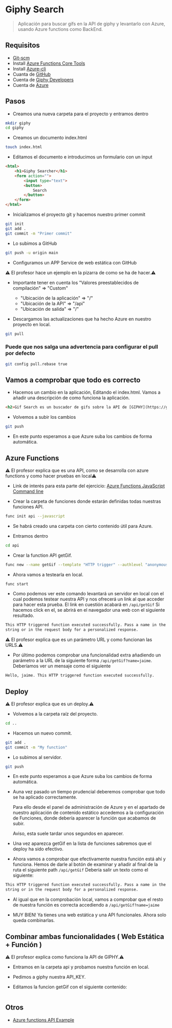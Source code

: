 # Giphy Search

> Aplicación para buscar gifs en la API de giphy y levantarlo con Azure, usando
> Azure functions como BackEnd.

## Requisitos

* [Git-scm](https://git-scm.com/)
* Install [Azure Functions Core Tools](https://docs.microsoft.com/en-us/azure/azure-functions/functions-run-local?tabs=v4%2Cwindows%2Ccsharp%2Cportal%2Cbash#install-the-azure-functions-core-tools)
* Install [Azure-cli](https://docs.microsoft.com/es-es/cli/azure/install-azure-cli)
* Cuanta de [GitHub](https://github.com/)
* Cuenta de [Giphy Developers](https://developers.giphy.com/)
* Cuenta de [Azure](https://azure.microsoft.com/en-us/)

## Pasos

* Creamos una nueva carpeta para el proyecto y entramos dentro

```sh
mkdir giphy
cd giphy
```

* Creamos un documento index.html

```sh
touch index.html
```

* Editamos el documento e introducimos un formulario con un input

```html
<html>
    <h1>Giphy Searcher</h1>
    <form action="">
        <input type="text">
        <button>
            Search
        </button>
    </form>
</html>
```

* Inicializamos el proyecto git y hacemos nuestro primer commit

```sh
git init
git add .
git commit -m "Primer commit"
```

* Lo subimos a GitHub

```sh
git push -u origin main
```

* Configuramos un APP Service de web estática con GitHub

⚠️ El profesor hace un ejemplo en la pizarra de como se ha de hacer.⚠️

* Importante tener en cuenta los "Valores preestablecidos de compilación" =>
  "Custom"
  * "Ubicación de la aplicación" => "/"
  * "Ubicación de la API" => "/api"
  * "Ubicación de salida" => "/"

* Descargamos las actualizaciones que ha hecho Azure en nuestro proyecto en
  local.

```sh
git pull
```

### Puede que nos salga una advertencia para configurar el pull por defecto

```sh
git config pull.rebase true
```

## Vamos a comprobar que todo es correcto

* Hacemos un cambio en la aplicación, Editando el index.html. Vamos a añadir una
  descripción de como funciona la aplicación.

```html
<h2>Gif Search es un buscador de gifs sobre la API de [GIPHY](https://giphy.com/)</h1>
```

* Volvemos a subir los cambios

```sh
git push
```

* En este punto esperamos a que Azure suba los cambios de forma automática.

## Azure Functions

⚠️ El profesor explica que es una API, como se desarrolla con azure functions y
como hacer pruebas en local⚠️

* Link de interés para esta parte del ejercicio: [Azure Functions JavaScript
  Command
  line](https://docs.microsoft.com/en-us/azure/azure-functions/create-first-function-cli-node?tabs=azure-cli%2Cbrowser)

* Crear la carpeta de funciones donde estarán definidas todas nuestras funciones
  API.

```sh
func init api --javascript
```

* Se habrá creado una carpeta con cierto contenido útil para Azure.

* Entramos dentro

```sh
cd api
```

* Crear la function API getGif.

```sh
func new --name getGif --template "HTTP trigger" --authlevel "anonymous"
```

* Ahora vamos a testearla en local.

```sh
func start
```

* Como podemos ver este comando levantará un servidor en local con el cual
  podemos testear nuestra API y nos ofrecerá un link al que acceder para hacer
  esta prueba. El link en cuestión acabará en `/api/getGif` Si hacemos click en
  el, se abrirá en el navegador una web con el siguiente resultado.

```html
This HTTP triggered function executed successfully. Pass a name in the query
string or in the request body for a personalized response.
```

⚠️ El profesor explica que es un parámetro URL y como funcionan las URLS.⚠️

* Por último podemos comprobar una funcionalidad extra añadiendo un parámetro a
  la URL de la siguiente forma `/api/getGif?name=jaime`. Deberíamos ver un
  mensaje como el siguiente

```html
Hello, jaime. This HTTP triggered function executed successfully.
```

## Deploy

⚠️ El profesor explica que es un deploy.⚠️

* Volvemos a la carpeta raíz del proyecto.

```sh
cd ..
```

* Hacemos un nuevo commit.

```sh
git add .
git commit -m "My function"
```

* Lo subimos al servidor.

```sh
git push
```

* En este punto esperamos a que Azure suba los cambios de forma automática.

* Auna vez pasado un tiempo prudencial deberemos comprobar que todo se ha
  aplicado correctamente.

  Para ello desde el panel de administración de Azure y en el apartado de
  nuestro aplicación de contenido estático accedemos a la configuración de
  Funciones, donde debería aparecer la función que acabamos de subir.

  Aviso, esta suele tardar unos segundos en aparecer.

* Una vez aparezca getGif en la lista de funciones sabremos que el deploy ha
  sido efectivo.

* Ahora vamos a comprobar que efectivamente nuestra función está ahí y funciona.
  Hemos de darle al botón de examinar y añadir al final de la ruta el siguiente
  path `/api/getGif` Debería salir un texto como el siguiente:

```html
This HTTP triggered function executed successfully. Pass a name in the query
string or in the request body for a personalized response.
```

* Al igual que en la comprobación local, vamos a comprobar que el resto de
  nuestra función es correcta accediendo a `/api/getGif?name=jaime`

* MUY BIEN! Ya tienes una web estática y una API funcionales. Ahora solo queda
  combinarlas.

## Combinar ambas funcionalidades ( Web Estática + Función )

⚠️ El profesor explica como funciona la API de GIPHY.⚠️

* Entramos en la carpeta api y probamos nuestra función en local.

* Pedimos a giphy nuestra API_KEY.

* Editamos la funcion getGif con el siguiente contenido:

```js

```

## Otros

* [Azure functions API Example](https://docs.microsoft.com/en-us/azure/azure-functions/create-first-function-cli-node?tabs=azure-cli%2Ccurl)

